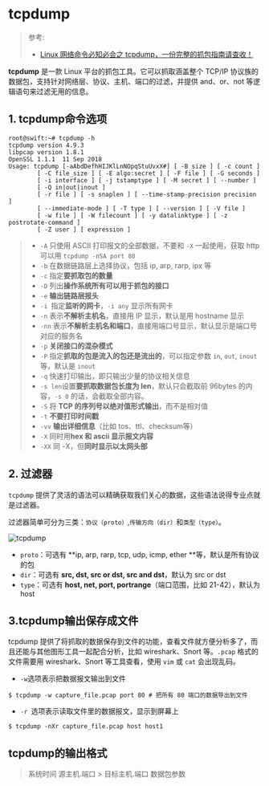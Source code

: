 # tcpdump

> 参考:
>
> -  [Linux 网络命令必知必会之 tcpdump，一份完整的抓包指南请查收！](https://www.cnblogs.com/bakari/p/10748721.html)

**tcpdump** 是一款 Linux 平台的抓包工具。它可以抓取涵盖整个 TCP/IP 协议族的数据包，支持针对网络层、协议、主机、端口的过滤，并提供 and、or、not 等逻辑语句来过滤无用的信息。

## 1. tcpdump命令选项

```shell
root@swift:~# tcpdump -h
tcpdump version 4.9.3
libpcap version 1.8.1
OpenSSL 1.1.1  11 Sep 2018
Usage: tcpdump [-aAbdDefhHIJKlLnNOpqStuUvxX#] [ -B size ] [ -c count ]
		[ -C file_size ] [ -E algo:secret ] [ -F file ] [ -G seconds ]
		[ -i interface ] [ -j tstamptype ] [ -M secret ] [ --number ]
		[ -Q in|out|inout ]
		[ -r file ] [ -s snaplen ] [ --time-stamp-precision precision ]
		[ --immediate-mode ] [ -T type ] [ --version ] [ -V file ]
		[ -w file ] [ -W filecount ] [ -y datalinktype ] [ -z postrotate-command ]
		[ -Z user ] [ expression ]
```

> - `-A` 只使用 ASCII 打印报文的全部数据，不要和 `-X` 一起使用，获取 http 可以用 `tcpdump -nSA port 80`
> - `-b` 在数据链路层上选择协议，包括 ip, arp, rarp, ipx 等
> - `-c` 指定**要抓取包的数量**
> - `-D` 列出**操作系统所有可以用于抓包的接口**
> - `-e` **输出链路层报头**
> - `-i `指定**监听的网卡**，`-i any` 显示所有网卡
> - `-n` 表示**不解析主机名**，直接用 IP 显示，默认是用 hostname 显示
> - `-nn` 表示**不解析主机名和端口**，直接用端口号显示，默认显示是端口号对应的服务名
> - `-p` **关闭接口的混杂模式**
> - `-P` 指定**抓取的包是流入的包还是流出的**，可以指定参数 `in`, `out`, `inout` 等，默认是 `inout`
> - `-q` 快速打印输出，即只输出少量的协议相关信息
> - `-s len`设置**要抓取数据包长度为 len**，默认只会截取前 96bytes 的内容，`-s 0` 的话，会截取全部内容。
> - `-S` 将 **TCP 的序列号以绝对值形式输出**，而不是相对值
> - `-t` **不要打印时间戳**
> - `-vv` **输出详细信息**（比如 tos、ttl、checksum等）
> - `-X` 同时用**hex 和 ascii 显示报文内容**
> - `-XX` 同 -X，但**同时显示以太网头部**

## 2. 过滤器

`tcpdump` 提供了灵活的语法可以精确获取我们关心的数据，这些语法说得专业点就是过滤器。

过滤器简单可分为三类：`协议（proto）`,`传输方向（dir）`和`类型（type）`。

![tcpdump](http://imgur.thinkgos.cn/imgur/202205071133428.png)

- `proto`：可选有 **ip, arp, rarp, tcp, udp, icmp, ether **等，默认是所有协议的包
- `dir`：可选有 **src, dst, src or dst, src and dst**，默认为 src or dst
- `type`：可选有 **host, net, port, portrange**（端口范围，比如 21-42），默认为 host

## 3.tcpdump输出保存成文件

tcpdump 提供了将抓取的数据保存到文件的功能，查看文件就方便分析多了，而且还能与其他图形工具一起配合分析，比如 wireshark、Snort 等。`.pcap` 格式的文件需要用 wireshark、Snort 等工具查看，使用 `vim` 或 `cat` 会出现乱码。

- `-w`选项表示把数据报文输出到文件

```shell
$ tcpdump -w capture_file.pcap port 80 # 把所有 80 端口的数据导出到文件
```

- `-r `选项表示读取文件里的数据报文，显示到屏幕上

```shell
$ tcpdump -nXr capture_file.pcap host host1
```

## tcpdump的输出格式

> 系统时间 源主机.端口 > 目标主机.端口 数据包参数